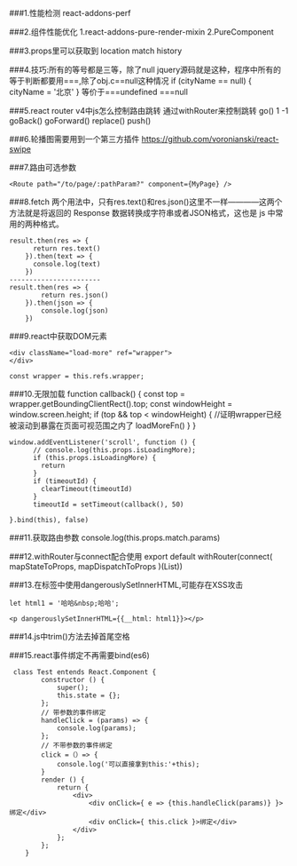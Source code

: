 ###1.性能检测
react-addons-perf

###2.组件性能优化
1.react-addons-pure-render-mixin
2.PureComponent

###3.props里可以获取到
location
match
history

###4.技巧:所有的等号都是三等，除了null
jquery源码就是这种，程序中所有的等于判断都要用===,除了obj.c==null这种情况
if (cityName == null) {
      cityName = '北京'
    }
等价于===undefined     ===null

###5.react router v4中js怎么控制路由跳转
通过withRouter来控制跳转
    go()    1   -1
    goBack()
    goForward()
    replace()
    push()


###6.轮播图需要用到一个第三方插件 https://github.com/voronianski/react-swipe

###7.路由可选参数

    <Route path="/to/page/:pathParam?" component={MyPage} />

###8.fetch
两个用法中，只有res.text()和res.json()这里不一样————这两个方法就是将返回的 Response 数据转换成字符串或者JSON格式，这也是 js 中常用的两种格式。

    result.then(res => {
          return res.text()
        }).then(text => {
          console.log(text)
        })
    -----------------------
    result.then(res => {
            return res.json()
        }).then(json => {
            console.log(json)
        })

###9.react中获取DOM元素

    <div className="load-more" ref="wrapper">
    </div>

    const wrapper = this.refs.wrapper;

###10.无限加载
    function callback() {
        const top = wrapper.getBoundingClientRect().top;
        const windowHeight = window.screen.height;
        if (top && top < windowHeight) {
            //证明wrapper已经被滚动到暴露在页面可视范围之内了
            loadMoreFn()
        }
    }

    window.addEventListener('scroll', function () {
          // console.log(this.props.isLoadingMore);
          if (this.props.isLoadingMore) {
            return
          }
          if (timeoutId) {
            clearTimeout(timeoutId)
          }
          timeoutId = setTimeout(callback(), 50)

    }.bind(this), false)

###11.获取路由参数
    console.log(this.props.match.params)

###12.withRouter与connect配合使用
    export default withRouter(connect(
      mapStateToProps,
      mapDispatchToProps
    )(List))

###13.在标签中使用dangerouslySetInnerHTML,可能存在XSS攻击

    let html1 = '哈哈&nbsp;哈哈';

    <p dangerouslySetInnerHTML={{__html: html1}}></p>

###14.js中trim()方法去掉首尾空格


###15.react事件绑定不再需要bind(es6)

     class Test entends React.Component {
            constructor () {
                super();
                this.state = {};
            };
            // 带参数的事件绑定
            handleClick = (params) => {
                console.log(params);
            };
            // 不带参数的事件绑定
            click =（）=> {
                console.log('可以直接拿到this:'+this);
            }
            render () {
                return {
                    <div>
                        <div onClick={ e => {this.handleClick(params)} }>绑定</div>
                        <div onClick={ this.click }>绑定</div>
                    </div>
                };
            };
        }


